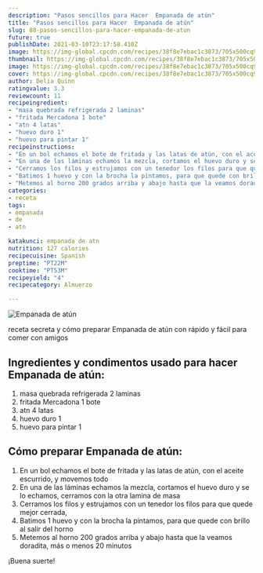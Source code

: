 ```yaml
---
description: "Pasos sencillos para Hacer  Empanada de atún"
title: "Pasos sencillos para Hacer  Empanada de atún"
slug: 88-pasos-sencillos-para-hacer-empanada-de-atun
future: true
publishDate: 2021-03-10T23:17:58.410Z
image: https://img-global.cpcdn.com/recipes/38f8e7ebac1c3873/705x500cq90/empanada-de-atun-foto-principal.jpg
thumbnail: https://img-global.cpcdn.com/recipes/38f8e7ebac1c3873/705x500cq90/empanada-de-atun-foto-principal.jpg
image: https://img-global.cpcdn.com/recipes/38f8e7ebac1c3873/705x500cq90/empanada-de-atun-foto-principal.jpg
cover: https://img-global.cpcdn.com/recipes/38f8e7ebac1c3873/705x500cq90/empanada-de-atun-foto-principal.jpg
author: Delia Quinn
ratingvalue: 3.3
reviewcount: 11
recipeingredient:
- "masa quebrada refrigerada 2 laminas"
- "fritada Mercadona 1 bote"
- "atn 4 latas"
- "huevo duro 1"
- "huevo para pintar 1"
recipeinstructions:
- "En un bol echamos el bote de fritada y las latas de atún, con el aceite escurrido, y movemos todo"
- "En una de las láminas echamos la mezcla, cortamos el huevo duro y se lo echamos, cerramos con la otra lamina de masa"
- "Cerramos los filos y estrujamos con un tenedor los filos para que quede mejor cerrada,"
- "Batimos 1 huevo y con la brocha la pintamos, para que quede con brillo al salir del horno"
- "Metemos al horno 200 grados arriba y abajo hasta que la veamos doradita, más o menos 20 minutos"
categories:
- receta
tags:
- empanada
- de
- atn

katakunci: empanada de atn 
nutrition: 127 calories
recipecuisine: Spanish
preptime: "PT22M"
cooktime: "PT53M"
recipeyield: "4"
recipecategory: Almuerzo

---
```



![Empanada de atún](https://img-global.cpcdn.com/recipes/38f8e7ebac1c3873/705x500cq90/empanada-de-atun-foto-principal.jpg)

receta secreta y cómo preparar Empanada de atún con rápido y fácil para comer con amigos

<!--inarticleads1-->

## Ingredientes y condimentos usado para hacer Empanada de atún:

1. masa quebrada refrigerada 2 laminas
1. fritada Mercadona 1 bote
1. atn 4 latas
1. huevo duro 1
1. huevo para pintar 1



<!--inarticleads2-->

## Cómo preparar Empanada de atún:

1. En un bol echamos el bote de fritada y las latas de atún, con el aceite escurrido, y movemos todo
1. En una de las láminas echamos la mezcla, cortamos el huevo duro y se lo echamos, cerramos con la otra lamina de masa
1. Cerramos los filos y estrujamos con un tenedor los filos para que quede mejor cerrada,
1. Batimos 1 huevo y con la brocha la pintamos, para que quede con brillo al salir del horno
1. Metemos al horno 200 grados arriba y abajo hasta que la veamos doradita, más o menos 20 minutos



¡Buena suerte!

